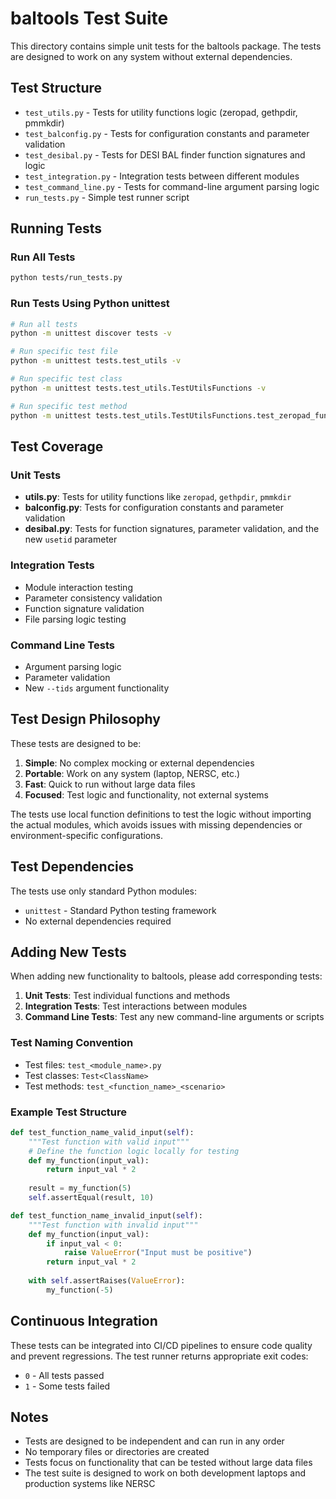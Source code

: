 # baltools Test Suite

This directory contains simple unit tests for the baltools package. The tests are designed to work on any system without external dependencies.

## Test Structure

- `test_utils.py` - Tests for utility functions logic (zeropad, gethpdir, pmmkdir)
- `test_balconfig.py` - Tests for configuration constants and parameter validation
- `test_desibal.py` - Tests for DESI BAL finder function signatures and logic
- `test_integration.py` - Integration tests between different modules
- `test_command_line.py` - Tests for command-line argument parsing logic
- `run_tests.py` - Simple test runner script

## Running Tests

### Run All Tests
```bash
python tests/run_tests.py
```

### Run Tests Using Python unittest
```bash
# Run all tests
python -m unittest discover tests -v

# Run specific test file
python -m unittest tests.test_utils -v

# Run specific test class
python -m unittest tests.test_utils.TestUtilsFunctions -v

# Run specific test method
python -m unittest tests.test_utils.TestUtilsFunctions.test_zeropad_function -v
```

## Test Coverage

### Unit Tests
- **utils.py**: Tests for utility functions like `zeropad`, `gethpdir`, `pmmkdir`
- **balconfig.py**: Tests for configuration constants and parameter validation
- **desibal.py**: Tests for function signatures, parameter validation, and the new `usetid` parameter

### Integration Tests
- Module interaction testing
- Parameter consistency validation
- Function signature validation
- File parsing logic testing

### Command Line Tests
- Argument parsing logic
- Parameter validation
- New `--tids` argument functionality

## Test Design Philosophy

These tests are designed to be:

1. **Simple**: No complex mocking or external dependencies
2. **Portable**: Work on any system (laptop, NERSC, etc.)
3. **Fast**: Quick to run without large data files
4. **Focused**: Test logic and functionality, not external systems

The tests use local function definitions to test the logic without importing the actual modules, which avoids issues with missing dependencies or environment-specific configurations.

## Test Dependencies

The tests use only standard Python modules:
- `unittest` - Standard Python testing framework
- No external dependencies required

## Adding New Tests

When adding new functionality to baltools, please add corresponding tests:

1. **Unit Tests**: Test individual functions and methods
2. **Integration Tests**: Test interactions between modules
3. **Command Line Tests**: Test any new command-line arguments or scripts

### Test Naming Convention
- Test files: `test_<module_name>.py`
- Test classes: `Test<ClassName>`
- Test methods: `test_<function_name>_<scenario>`

### Example Test Structure
```python
def test_function_name_valid_input(self):
    """Test function with valid input"""
    # Define the function logic locally for testing
    def my_function(input_val):
        return input_val * 2
    
    result = my_function(5)
    self.assertEqual(result, 10)

def test_function_name_invalid_input(self):
    """Test function with invalid input"""
    def my_function(input_val):
        if input_val < 0:
            raise ValueError("Input must be positive")
        return input_val * 2
    
    with self.assertRaises(ValueError):
        my_function(-5)
```

## Continuous Integration

These tests can be integrated into CI/CD pipelines to ensure code quality and prevent regressions. The test runner returns appropriate exit codes:
- `0` - All tests passed
- `1` - Some tests failed

## Notes

- Tests are designed to be independent and can run in any order
- No temporary files or directories are created
- Tests focus on functionality that can be tested without large data files
- The test suite is designed to work on both development laptops and production systems like NERSC
